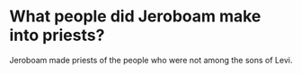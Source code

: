 # What people did Jeroboam make into priests?

Jeroboam made priests of the people who were not among the sons of Levi.
